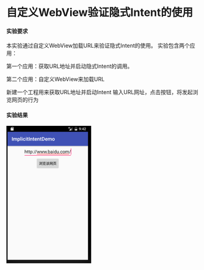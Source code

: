 ﻿# 自定义WebView验证隐式Intent的使用



#### 实验要求  

本实验通过自定义WebView加载URL来验证隐式Intent的使用。
实验包含两个应用：

第一个应用：获取URL地址并启动隐式Intent的调用。

第二个应用：自定义WebView来加载URL


新建一个工程用来获取URL地址并启动Intent
输入URL网址，点击按钮，将发起浏览网页的行为

#### 实验结果  

![image](https://raw.githubusercontent.com/905220575/LearnJava/master/img/Browser/Browser.png)  
